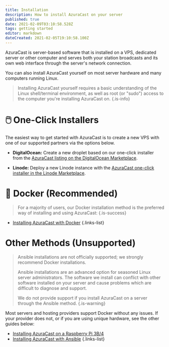 ```yaml
---
title: Installation
description: How to install AzuraCast on your server
published: true
date: 2021-02-09T03:10:58.528Z
tags: getting started
editor: markdown
dateCreated: 2021-02-05T19:10:58.100Z
---
```


AzuraCast is server-based software that is installed on a VPS, dedicated server or other computer and serves both your station broadcasts and its own web interface through the server's network connection.

You can also install AzuraCast yourself on most server hardware and many computers running Linux.

> Installing AzuraCast yourself requires a basic understanding of the Linux shell/terminal environment, as well as root (or "sudo") access to the computer you're installing AzuraCast on.
{.is-info}


# :computer_mouse: One-Click Installers

The easiest way to get started with AzuraCast is to create a new VPS with one of our supported partners via the options below.

- **DigitalOcean:** Create a new droplet based on our one-click installer from the [AzuraCast listing on the DigitalOcean Marketplace](https://marketplace.digitalocean.com/apps/azuracast?refcode=1023fa8af513).

- **Linode:** Deploy a new Linode instance with the [AzuraCast one-click installer in the Linode Marketplace](https://www.linode.com/marketplace/apps/linode/azuracast/?r=68daf2976efcb77d2e3d4ced67a02b031edc3ba1).

# :whale: Docker (Recommended)

> For a majority of users, our Docker installation method is the preferred way of installing and using AzuraCast:
{.is-success}


- [Installing AzuraCast with Docker](/en/getting-started/installation/docker)
{.links-list}

# Other Methods (Unsupported)

> Ansible installations are not officially supported; we strongly recommend Docker installations.
> 
> Ansible installations are an advanced option for seasoned Linux server administrators. The software we install can conflict with other software installed on your server and cause problems which are difficult to diagnose and support.
> 
> We do not provide support if you install AzuraCast on a server through the Ansible method.
{.is-warning}

Most servers and hosting providers support Docker without any issues. If your provider does not, or if you are using unique hardware, see the other guides below:

- [Installing AzuraCast on a Raspberry Pi 3B/4](/en/getting-started/installation/raspberry-pi)
- [Installing AzuraCast with Ansible](/en/getting-started/installation/ansible)
{.links-list}
